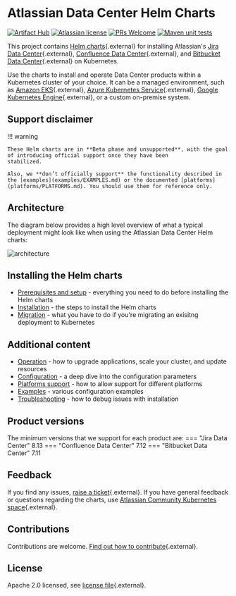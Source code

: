 # Atlassian Data Center Helm Charts

[![Artifact Hub](https://img.shields.io/endpoint?url=https://artifacthub.io/badge/repository/atlassian-data-center)](https://artifacthub.io/packages/search?repo=atlassian-data-center)
[![Atlassian license](https://img.shields.io/badge/license-Apache%202.0-blue.svg?style=flat-square)](https://github.com/atlassian-labs/data-center-helm-charts/blob/main/LICENSE) 
[![PRs Welcome](https://img.shields.io/badge/PRs-welcome-brightgreen.svg?style=flat-square)](https://github.com/atlassian-labs/data-center-helm-charts/blob/main/CONTRIBUTING.md) 
[![Maven unit tests](https://github.com/atlassian-labs/data-center-helm-charts/actions/workflows/maven.yml/badge.svg)](https://github.com/atlassian-labs/data-center-helm-charts/actions/workflows/maven.yml)

This project contains [Helm charts](https://helm.sh/){.external} for installing Atlassian's [Jira Data Center](https://www.atlassian.com/enterprise/data-center/jira){.external}, [Confluence Data Center](https://www.atlassian.com/enterprise/data-center/confluence){.external}, and [Bitbucket Data Center](https://www.atlassian.com/enterprise/data-center/bitbucket){.external} on Kubernetes. 

Use the charts to install and operate Data Center products within a Kubernetes cluster of your choice. It can be a managed environment, such as [Amazon EKS](https://aws.amazon.com/eks/){.external}, [Azure Kubernetes Service](https://azure.microsoft.com/en-au/services/kubernetes-service/){.external}, [Google Kubernetes Engine](https://cloud.google.com/kubernetes-engine){.external}, or a custom on-premise system.

## Support disclaimer

!!! warning

    These Helm charts are in **Beta phase and unsupported**, with the goal of introducing official support once they have been
    stabilized.
    
    Also, we **don’t officially support** the functionality described in the [examples](examples/EXAMPLES.md) or the documented [platforms](platforms/PLATFORMS.md). You should use them for reference only. 

## Architecture

The diagram below provides a high level overview of what a typical deployment might look like when using the Atlassian Data Center Helm charts:

![architecture](assets/images/k8s-overview.png "Request routing via Ingress")

## Installing the Helm charts

* [Prerequisites and setup](userguide/PREREQUISITES.md) - everything you need to do before installing the Helm charts
* [Installation](userguide/INSTALLATION.md) - the steps to install the Helm charts
* [Migration](userguide/MIGRATION.md) - what you have to do if you're migrating an exisitng deployment to Kubernetes

## Additional content

* [Operation](userguide/OPERATION.md) - how to upgrade applications, scale your cluster, and update resources
* [Configuration](userguide/CONFIGURATION.md) - a deep dive into the configuration parameters
* [Platforms support](platforms/PLATFORMS.md) - how to allow support for different platforms
* [Examples](examples/EXAMPLES.md) - various configuration examples
* [Troubleshooting](troubleshooting/TROUBLESHOOTING.md) - how to debug issues with installation

## Product versions
The minimum versions that we support for each product are:
=== "Jira Data Center"
      8.13
=== "Confluence Data Center"
      7.12
=== "Bitbucket Data Center"
      7.11

## Feedback

If you find any issues, [raise a ticket](https://github.com/atlassian-labs/data-center-helm-charts/issues/new){.external}. If you have general feedback or questions regarding the charts, use [Atlassian Community Kubernetes space](https://community.atlassian.com/t5/Atlassian-Data-Center-on/gh-p/DC_Kubernetes){.external}.
  

## Contributions

Contributions are welcome. [Find out how to contribute](https://github.com/atlassian-labs/data-center-helm-charts/blob/main/CONTRIBUTING.md){.external}. 


## License

Apache 2.0 licensed, see [license file](https://github.com/atlassian-labs/data-center-helm-charts/blob/main/LICENSE){.external}.
